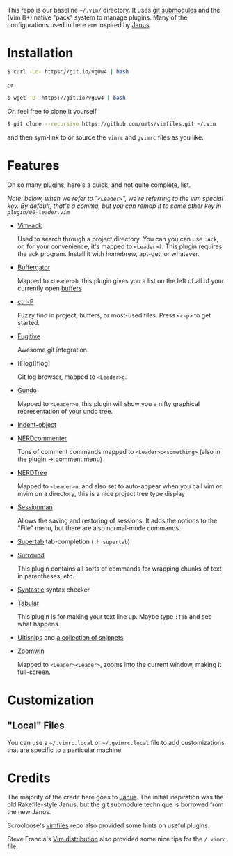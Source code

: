This repo is our baseline `~/.vim/` directory.  It uses [git submodules][gitsm]
and the (Vim 8+) native "pack" system to manage plugins. Many of the
configurations used in here are inspired by [Janus][janus].


Installation
============
```bash
$ curl -Lo- https://git.io/vgUw4 | bash
```

_or_

```bash
$ wget -O- https://git.io/vgUw4 | bash
```

_Or_, feel free to clone it yourself

```bash
$ git clone --recursive https://github.com/umts/vimfiles.git ~/.vim
```

and then sym-link to or source the `vimrc` and `gvimrc` files as you like.

Features
========
Oh so many plugins, here's a quick, and not quite complete, list.

*Note: below, when we refer to "`<Leader>`", we're referring to the vim
special key.  By default, that's a comma, but you can remap it to
some other key in `plugin/00-leader.vim`*

*   [Vim-ack][ack]

    Used to search through a project directory.  You can you can use `:Ack`,
    or, for your convenience, it's mapped to `<Leader>f`.  This plugin requires
    the ack program.  Install it with homebrew, apt-get, or whatever.

*   [Buffergator][buffg]

    Mapped to `<Leader>b`, this plugin gives you a list on the left of all
    of your currently open [buffers][buff]

*   [ctrl-P][ctrlp]

    Fuzzy find in project, buffers, or most-used files.  Press `<c-p>`
    to get started.

*   [Fugitive][fugitive]

    Awesome git integration.

*   [Flog][flog]

    Git log browser, mapped to `<Leader>g`.

*   [Gundo][gundo]

    Mapped to `<Leader>u`, this plugin will show you a nifty graphical
    representation of your undo tree.

*   [Indent-object][indent]

*   [NERDcommenter][nc]

    Tons of comment commands mapped to `<Leader>c<something>` (also in the
    plugin -> comment menu)

*   [NERDTree][nt]

    Mapped to `<Leader>n`, and also set to auto-appear when you call vim or
    mvim on a directory, this is a nice project tree type display

*   [Sessionman][sessman]

    Allows the saving and restoring of sessions.  It adds the options to
    the "File" menu, but there are also normal-mode commands.

*   [Supertab][st] tab-completion (`:h supertab`)

*   [Surround][surround]

    This plugin contains all sorts of commands for wrapping chunks of text
    in parentheses, etc.

*   [Syntastic][syntastic] syntax checker

*   [Tabular][tabular]

    This plugin is for making your text line up.  Maybe type `:Tab` and see
    what happens.

*   [Ultisnips][ultisnips] and [a collection of snippets][snippets]

*   [Zoomwin][zoom]

    Mapped to `<Leader><Leader>`, zooms into the current window, making it
    full-screen.

Customization
=============
"Local" Files
----------------------
You can use a `~/.vimrc.local` or `~/.gvimrc.local` file to add customizations
that are specific to a particular machine.

Credits
=======
The majority of the credit here goes to [Janus][janus].  The initial
inspiration was the old Rakefile-style Janus, but the git submodule
technique is borrowed from the new Janus.

Scrooloose's [vimfiles][slvf] repo also provided some hints on useful
plugins.

Steve Francia's [Vim distribution][spf-13] also provided some nice tips
for the `/.vimrc` file.

[path]:       https://github.com/tpope/vim-pathogen
[gitsm]:      http://book.git-scm.com/5_submodules.html
[janus]:      https://github.com/carlhuda/janus
[ack]:        https://github.com/mileszs/ack.vim
[align]:      http://www.vim.org/scripts/script.php?script_id=294
[buffg]:      https://github.com/jeetsukumaran/vim-buffergator
[buff]:       http://vim.wikia.com/wiki/Vim_buffer_FAQ
[ctrlp]:      https://github.com/kien/ctrlp.vim
[fugitive]:   https://github.com/tpope/vim-fugitive
[gundo]:      https://github.com/sjl/gundo.vim
[indent]:     http://www.vim.org/scripts/script.php?script_id=3037
[nc]:         https://github.com/scrooloose/nerdcommenter/blob/master/doc/NERD_commenter.txt
[nt]:         https://github.com/scrooloose/nerdtree
[sessman]:    https://github.com/vim-scripts/sessionman.vim
[snipmate]:   https://github.com/garbas/vim-snipmate
[st]:         http://www.vim.org/scripts/script.php?script_id=1643
[surround]:   https://github.com/tpope/vim-surround
[syntastic]:  https://github.com/scrooloose/syntastic
[tabular]:    http://vimcasts.org/episodes/aligning-text-with-tabular-vim/
[ultisnips]:  https://github.com/SirVer/ultisnips
[snippets]:   https://github.com/honza/vim-snippets
[zoom]:       http://www.vim.org/scripts/script.php?script_id=508
[slvf]:       https://github.com/scrooloose/vimfiles
[spf-13]:     https://github.com/spf13/spf13-vim
